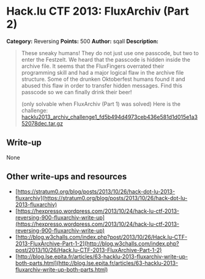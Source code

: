 # Hack.lu CTF 2013: FluxArchiv (Part 2)

**Category:** Reversing
**Points:** 500
**Author:** sqall
**Description:**

> These sneaky humans! They do not just use one passcode, but two to enter the Festzelt. We heard that the passcode is hidden inside the archive file. It seems that the FluxFingers overrated their programming skill and had a major logical flaw in the archive file structure. Some of the drunken Oktoberfest humans found it and abused this flaw in order to transfer hidden messages. Find this passcode so we can finally drink their beer!
> 
> (only solvable when FluxArchiv (Part 1) was solved)
> Here is the challenge: [hacklu2013_archiv_challenge1_fd5b494d4973ceb436e581d1d015e1a352078dec.tar.gz](hacklu2013_archiv_challenge1_fd5b494d4973ceb436e581d1d015e1a352078dec.tar.gz)

## Write-up

None

## Other write-ups and resources

* [https://stratum0.org/blog/posts/2013/10/26/hack-dot-lu-2013-fluxarchiv](https://stratum0.org/blog/posts/2013/10/26/hack-dot-lu-2013-fluxarchiv)
* [https://hexpresso.wordpress.com/2013/10/24/hack-lu-ctf-2013-reversing-900-fluxarchiv-write-up](https://hexpresso.wordpress.com/2013/10/24/hack-lu-ctf-2013-reversing-900-fluxarchiv-write-up)
* [http://blog.w3challs.com/index.php?post/2013/10/26/Hack.lu-CTF-2013-FluxArchive-Part-1-2](http://blog.w3challs.com/index.php?post/2013/10/26/Hack.lu-CTF-2013-FluxArchive-Part-1-2)
* [http://blog.lse.epita.fr/articles/63-hacklu-2013-fluxarchiv-write-up-both-parts.html](http://blog.lse.epita.fr/articles/63-hacklu-2013-fluxarchiv-write-up-both-parts.html)